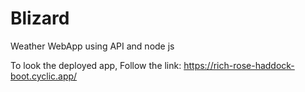 # Blizard
 Weather WebApp using API and node js


To look the deployed app,
Follow the link: https://rich-rose-haddock-boot.cyclic.app/

